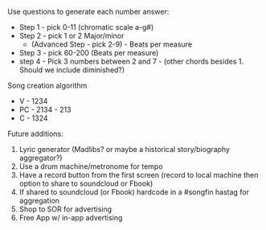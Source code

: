 Use questions to generate each number answer:

- Step 1 - pick 0-11 (chromatic scale a-g#)
- Step 2 - pick 1 or 2 Major/minor
  - (Advanced Step - pick 2-9) - Beats per measure
- Step 3 - pick 60-200 (Beats per measure)
- step 4 - Pick 3 numbers between 2 and 7 -  (other chords besides 1. Should we include diminished?)

Song creation algorithm
- V - 1234
- PC - 2134 - 213
- C - 1324


Future additions:

1. Lyric generator (Madlibs? or maybe a historical story/biography aggregator?)
2. Use a drum machine/metronome for tempo
3. Have a record button from the first screen (record to local machine then option to share to soundcloud or Fbook)
4. If shared to soundcloud (or Fbook) hardcode in a #songfin hastag for aggregation
5. Shop to SOR for advertising
6. Free App w/ in-app advertising

